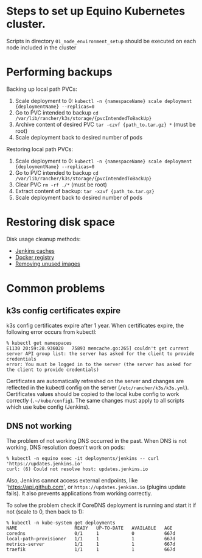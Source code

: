 # Steps to set up Equino Kubernetes cluster.

Scripts in directory `01_node_environment_setup` should be executed on each node included in the cluster

# Performing backups

Backing up local path PVCs:

1. Scale deployment to 0: `kubectl -n {namespaceName} scale deployment {deploymentName} --replicas=0`
2. Go to PVC intended to backup `cd /var/lib/rancher/k3s/storage/{pvcIntendedToBackUp}`
3. Archive content of desired PVC `tar -czvf {path_to.tar.gz} *` (must be root)
4. Scale deployment back to desired number of pods

Restoring local path PVCs:

1. Scale deployment to 0: `kubectl -n {namespaceName} scale deployment {deploymentName} --replicas=0`
2. Go to PVC intended to backup `cd /var/lib/rancher/k3s/storage/{pvcIntendedToBackUp}`
3. Clear PVC `rm -rf ./*` (must be root)
4. Extract content of backup: `tar -xzvf {path_to.tar.gz}`
5. Scale deployment back to desired number of pods

# Restoring disk space

Disk usage cleanup methods:

- [Jenkins caches](09_jenkins/README.MD)
- [Docker registry](06_docker_registry/README.MD)
- [Removing unused images](01_node_environment_setup/README.MD)

# Common problems

## k3s config certificates expire

k3s config certificates expire after 1 year.
When certificates expire, the following error occurs from kubectl:

```
% kubectl get namespaces
E1130 20:59:28.936020   75893 memcache.go:265] couldn't get current server API group list: the server has asked for the client to provide credentials
error: You must be logged in to the server (the server has asked for the client to provide credentials)
```

Certificates are automatically refreshed on the server and changes are reflected in the kubectl config on the server
(`/etc/rancher/k3s/k3s.yml`).
Certificates values should be copied to the local kube config to work correctly (`.~/kube/config`).
The same changes must apply to all scripts which use kube config (Jenkins).

## DNS not working

The problem of not working DNS occurred in the past.
When DNS is not working, DNS resolution doesn't work on pods:

```
% kubectl -n equino exec -it deployments/jenkins -- curl 'https://updates.jenkins.io'
curl: (6) Could not resolve host: updates.jenkins.io
```
Also, Jenkins cannot access external endpoints, like 'https://api.github.com', or `https://updates.jenkins.io` (plugins
update fails).
It also prevents applications from working correctly. 
<!-- TODO describe when diagnosis implemented -->

To solve the problem check if CoreDNS deployment is running and start it if not (scale to 0, then back to 1):
```
% kubectl -n kube-system get deployments
NAME                     READY   UP-TO-DATE   AVAILABLE   AGE
coredns                  0/1     1            0           667d
local-path-provisioner   1/1     1            1           667d
metrics-server           1/1     1            1           667d
traefik                  1/1     1            1           667d
```
